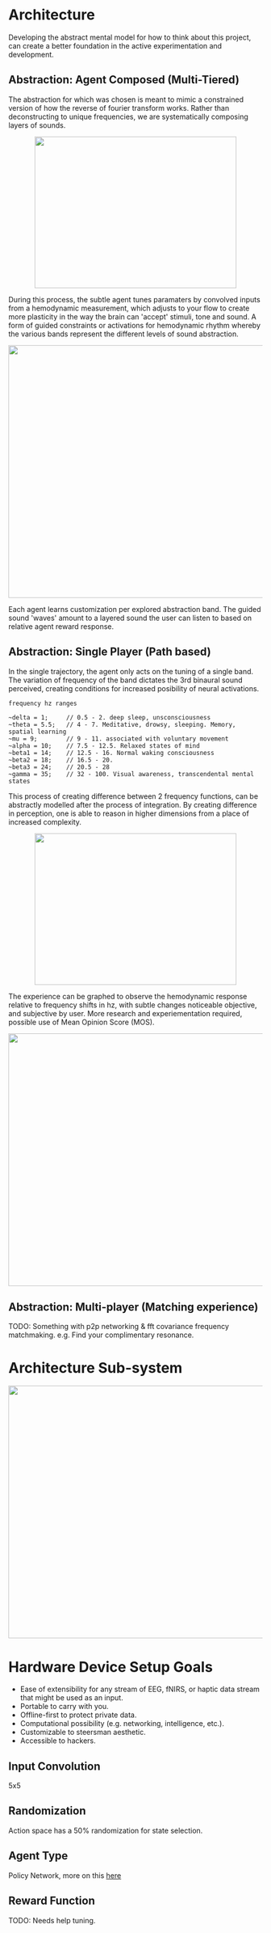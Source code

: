 # Architecture
Developing the abstract mental model for how to think about this project, can create a better foundation in the active experimentation and development.

## Abstraction: Agent Composed (Multi-Tiered)

The abstraction for which was chosen is meant to mimic a constrained version of how the reverse of fourier transform works. Rather than deconstructing to unique frequencies, we are systematically composing layers of sounds.

<p align="center">
  <img width="400" height="300" src="imgs/fourier.png">
</p>

During this process, the subtle agent tunes paramaters by convolved inputs from a hemodynamic measurement, which adjusts to your flow to create more plasticity in the way the brain can 'accept' stimuli, tone and sound. A form of guided constraints or activations for hemodynamic rhythm whereby the various bands represent the different levels of sound abstraction.

<p align="center">
  <img width="800" height="500" src="imgs/abstraction.png">
</p>

Each agent learns customization per explored abstraction band. The guided sound 'waves' amount to a layered sound the user can listen to based on relative agent reward response.

## Abstraction: Single Player (Path based)

In the single trajectory, the agent only acts on the tuning of a single band. The variation of frequency of the band dictates the 3rd binaural sound perceived, creating conditions for increased posibility of neural activations.

```
frequency hz ranges

~delta = 1;     // 0.5 - 2. deep sleep, unsconsciousness
~theta = 5.5;   // 4 - 7. Meditative, drowsy, sleeping. Memory, spatial learning
~mu = 9;        // 9 - 11. associated with voluntary movement
~alpha = 10;    // 7.5 - 12.5. Relaxed states of mind
~beta1 = 14;    // 12.5 - 16. Normal waking consciousness
~beta2 = 18;    // 16.5 - 20.
~beta3 = 24;    // 20.5 - 28
~gamma = 35;    // 32 - 100. Visual awareness, transcendental mental states
```
This process of creating difference between 2 frequency functions, can be abstractly modelled after the process of integration. By creating difference in perception, one is able to reason in higher dimensions from a place of increased complexity.

<p align="center">
  <img width="400" height="300" src="imgs/digInFirstFundamentalTheoremOfCalculus-figure0.svg">
</p>

The experience can be graphed to observe the hemodynamic response relative to frequency shifts in hz, with subtle changes noticeable objective, and subjective by user. More research and experiementation required, possible use of Mean Opinion Score (MOS).

<p align="center">
  <img width="700" height="500" src="imgs/plot_fnirs.png">
</p>

## Abstraction: Multi-player (Matching experience)

TODO: Something with p2p networking & fft covariance frequency matchmaking. e.g. Find your complimentary resonance.

# Architecture Sub-system

<p align="center">
  <img width="700" height="500" src="imgs/sub-system.png">
</p>

# Hardware Device Setup Goals
* Ease of extensibility for any stream of EEG, fNIRS, or haptic data stream that might be used as an input.
* Portable to carry with you.
* Offline-first to protect private data.
* Computational possibility (e.g. networking, intelligence, etc.).
* Customizable to steersman aesthetic.
* Accessible to hackers.

## Input Convolution
5x5

## Randomization
Action space has a 50% randomization for state selection.

## Agent Type
Policy Network, more on this [here](https://towardsdatascience.com/policy-networks-vs-value-networks-in-reinforcement-learning-da2776056ad2?gi=3f17354ded7d)

## Reward Function
TODO: Needs help tuning.
